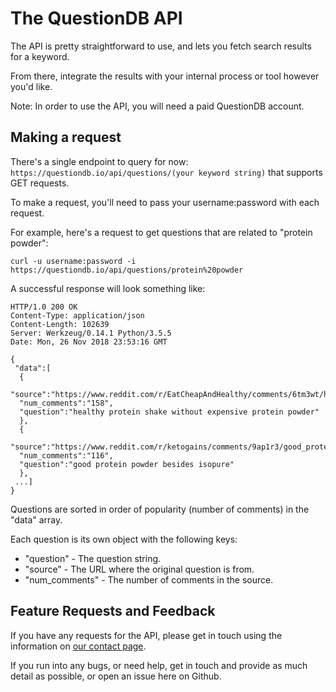 The QuestionDB API
====================

The API is pretty straightforward to use, and lets you fetch search results for a keyword. 

From there, integrate the results with your internal process or tool however you'd like.

Note: In order to use the API, you will need a paid QuestionDB account.

Making a request
----------------
There's a single endpoint to query for now: `https://questiondb.io/api/questions/(your keyword string)` that supports GET requests.

To make a request, you'll need to pass your username:password with each request.

For example, here's a request to get questions that are related to "protein powder":

```shell
curl -u username:password -i https://questiondb.io/api/questions/protein%20powder
```

A successful response will look something like:

```
HTTP/1.0 200 OK
Content-Type: application/json
Content-Length: 102639
Server: Werkzeug/0.14.1 Python/3.5.5
Date: Mon, 26 Nov 2018 23:53:16 GMT

{
 "data":[
  {
  "source":"https://www.reddit.com/r/EatCheapAndHealthy/comments/6tm3wt/healthy_protein_shake_without_expensive_protein/",
  "num_comments":"158",
  "question":"healthy protein shake without expensive protein powder"
  },
  {
  "source":"https://www.reddit.com/r/ketogains/comments/9ap1r3/good_protein_powder_besides_isopure_difficulty/",
  "num_comments":"116",
  "question":"good protein powder besides isopure"
  },
 ...]
}
```

Questions are sorted in order of popularity (number of comments) in the "data" array.

Each question is its own object with the following keys:
* "question" - The question string.
* "source" - The URL where the original question is from.
* "num_comments" - The number of comments in the source.

Feature Requests and Feedback
-----------------------------
If you have any requests for the API, please get in touch using the information on [our contact page](https://questiondb.io/contact).

If you run into any bugs, or need help, get in touch and provide as much detail as possible, or open an issue here on Github.
